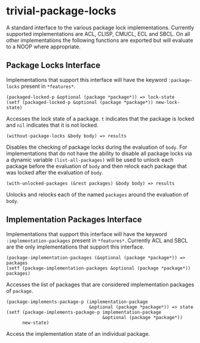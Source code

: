# trivial-package-locks

A standard interface to the various package lock implementations. Currently
supported implementations are ACL, CLISP, CMUCL, ECL and SBCL. On all other
implementations the following functions are exported but will evaluate to a
NOOP where appropriate.

## Package Locks Interface

Implementations that support this interface will have the keyword 
`:package-locks` present in `*features*`.

```common-lisp
(packaged-locked-p &optional (package *package*)) => lock-state
(setf (packaged-locked-p &optional (package *package*)) new-lock-state)
```

Accesses the lock state of a package. `t` indicates that the package is
locked and `nil` indicates that it is not locked.

```common-lisp
(without-package-locks &body body) => results
```

Disables the checking of package locks during the evaluation of `body`.
For implementations that do not have the ability to disable all package
locks via a dynamic variable `(list-all-packages)` will be used to unlock
each package before the evaluation of `body` and then relock each package
that was locked after the evaluation of `body`.

```common-lisp
(with-unlocked-packages (&rest packages) &body body) => results
```

Unlocks and relocks each of the named `packages` around the evaluation of
`body`.

## Implementation Packages Interface

Implementations that support this interface will have the keyword 
`:implementation-packages` present in `*features*`. Currently ACL and SBCL
are the only implementations that support this interface.

```common-lisp
(package-implementation-packages (&optional (package *package*)) => packages
(setf (package-implementation-packages &optional (package *package*)) packages)
```

Accesses the list of packages that are considered implementation packages of
`package`.

```common-lisp
(package-implements-package-p (implementation-package 
                               &optional (package *package*)) => state
(setf (package-implements-package-p implementation-package
                                    &optional (package *package*))
      new-state)
```

Access the implementation state of an individual package.
